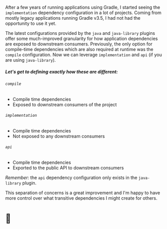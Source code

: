 After a few years of running applications using Gradle, I started seeing the `implementation` dependency configuration in a lot of projects. Coming from mostly legacy applications running Gradle v3.5, I had not had the opportunity to use it yet.

The latest configurations provided by the `java` and `java-library` plugins offer some much-improved granularity for how application dependencies are exposed to downstream consumers. Previously, the only option for compile-time dependencies which are also required at runtime was the `compile` configuration. Now we can leverage `implementation` and `api` (if you are using `java-library`).

##### Let's get to defining exactly how these are different:

###### `compile`
- Compile time dependencies
- Exposed to downstream consumers of the project

###### `implementation`
- Compile time dependencies
- Not exposed to any downstream consumers

###### `api`
- Compile time dependencies
- Exported to the public API to downstream consumers

*Remember:* the `api` dependency configuration only exists in the `java-library` plugin.

This separation of concerns is a great improvement and I'm happy to have more control over what transitive dependencies I might create for others.

# 🐾